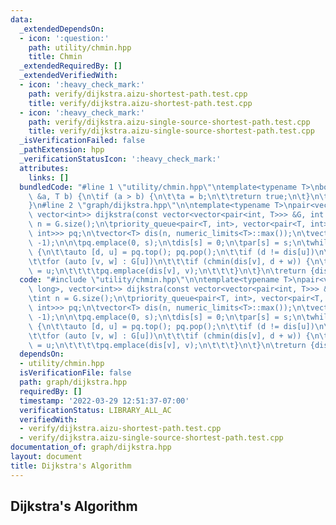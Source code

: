 ```yaml
---
data:
  _extendedDependsOn:
  - icon: ':question:'
    path: utility/chmin.hpp
    title: Chmin
  _extendedRequiredBy: []
  _extendedVerifiedWith:
  - icon: ':heavy_check_mark:'
    path: verify/dijkstra.aizu-shortest-path.test.cpp
    title: verify/dijkstra.aizu-shortest-path.test.cpp
  - icon: ':heavy_check_mark:'
    path: verify/dijkstra.aizu-single-source-shortest-path.test.cpp
    title: verify/dijkstra.aizu-single-source-shortest-path.test.cpp
  _isVerificationFailed: false
  _pathExtension: hpp
  _verificationStatusIcon: ':heavy_check_mark:'
  attributes:
    links: []
  bundledCode: "#line 1 \"utility/chmin.hpp\"\ntemplate<typename T>\nbool chmin(T\
    \ &a, T b) {\n\tif (a > b) {\n\t\ta = b;\n\t\treturn true;\n\t}\n\treturn false;\n\
    }\n#line 2 \"graph/dijkstra.hpp\"\n\ntemplate<typename T>\npair<vector<long long>,\
    \ vector<int>> dijkstra(const vector<vector<pair<int, T>>> &G, int s) {\n\tint\
    \ n = G.size();\n\tpriority_queue<pair<T, int>, vector<pair<T, int>>, greater<pair<T,\
    \ int>>> pq;\n\tvector<T> dis(n, numeric_limits<T>::max());\n\tvector<int> par(n,\
    \ -1);\n\n\tpq.emplace(0, s);\n\tdis[s] = 0;\n\tpar[s] = s;\n\twhile (!pq.empty())\
    \ {\n\t\tauto [d, u] = pq.top(); pq.pop();\n\t\tif (d != dis[u])\n\t\t\tcontinue;\n\
    \t\tfor (auto [v, w] : G[u])\n\t\t\tif (chmin(dis[v], d + w)) {\n\t\t\t\tpar[v]\
    \ = u;\n\t\t\t\tpq.emplace(dis[v], v);\n\t\t\t}\n\t}\n\treturn {dis, par};\n}\n"
  code: "#include \"utility/chmin.hpp\"\n\ntemplate<typename T>\npair<vector<long\
    \ long>, vector<int>> dijkstra(const vector<vector<pair<int, T>>> &G, int s) {\n\
    \tint n = G.size();\n\tpriority_queue<pair<T, int>, vector<pair<T, int>>, greater<pair<T,\
    \ int>>> pq;\n\tvector<T> dis(n, numeric_limits<T>::max());\n\tvector<int> par(n,\
    \ -1);\n\n\tpq.emplace(0, s);\n\tdis[s] = 0;\n\tpar[s] = s;\n\twhile (!pq.empty())\
    \ {\n\t\tauto [d, u] = pq.top(); pq.pop();\n\t\tif (d != dis[u])\n\t\t\tcontinue;\n\
    \t\tfor (auto [v, w] : G[u])\n\t\t\tif (chmin(dis[v], d + w)) {\n\t\t\t\tpar[v]\
    \ = u;\n\t\t\t\tpq.emplace(dis[v], v);\n\t\t\t}\n\t}\n\treturn {dis, par};\n}"
  dependsOn:
  - utility/chmin.hpp
  isVerificationFile: false
  path: graph/dijkstra.hpp
  requiredBy: []
  timestamp: '2022-03-29 12:51:37-07:00'
  verificationStatus: LIBRARY_ALL_AC
  verifiedWith:
  - verify/dijkstra.aizu-shortest-path.test.cpp
  - verify/dijkstra.aizu-single-source-shortest-path.test.cpp
documentation_of: graph/dijkstra.hpp
layout: document
title: Dijkstra's Algorithm
---
```


## Dijkstra's Algorithm